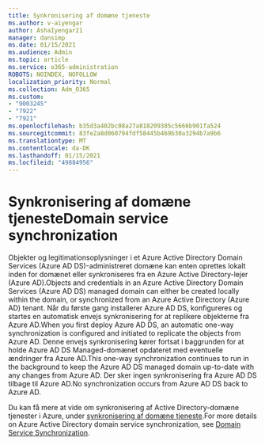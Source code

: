 ```yaml
---
title: Synkronisering af domæne tjeneste
ms.author: v-aiyengar
author: AshaIyengar21
manager: dansimp
ms.date: 01/15/2021
ms.audience: Admin
ms.topic: article
ms.service: o365-administration
ROBOTS: NOINDEX, NOFOLLOW
localization_priority: Normal
ms.collection: Adm_O365
ms.custom:
- "9003245"
- "7922"
- "7921"
ms.openlocfilehash: b35d3a402bc08a27a818209385c5666b901fa524
ms.sourcegitcommit: 83fe2a8d060794fdf58445b469b30a3294b7a9b6
ms.translationtype: MT
ms.contentlocale: da-DK
ms.lasthandoff: 01/15/2021
ms.locfileid: "49884956"
---
```

# <a name="domain-service-synchronization"></a><span data-ttu-id="d835a-102">Synkronisering af domæne tjeneste</span><span class="sxs-lookup"><span data-stu-id="d835a-102">Domain service synchronization</span></span>

<span data-ttu-id="d835a-103">Objekter og legitimationsoplysninger i et Azure Active Directory Domain Services (Azure AD DS)-administreret domæne kan enten oprettes lokalt inden for domænet eller synkroniseres fra en Azure Active Directory-lejer (Azure AD).</span><span class="sxs-lookup"><span data-stu-id="d835a-103">Objects and credentials in an Azure Active Directory Domain Services (Azure AD DS) managed domain can either be created locally within the domain, or synchronized from an Azure Active Directory (Azure AD) tenant.</span></span> <span data-ttu-id="d835a-104">Når du første gang installerer Azure AD DS, konfigureres og startes en automatisk envejs synkronisering for at replikere objekterne fra Azure AD.</span><span class="sxs-lookup"><span data-stu-id="d835a-104">When you first deploy Azure AD DS, an automatic one-way synchronization is configured and initiated to replicate the objects from Azure AD.</span></span> <span data-ttu-id="d835a-105">Denne envejs synkronisering kører fortsat i baggrunden for at holde Azure AD DS Managed-domænet opdateret med eventuelle ændringer fra Azure AD.</span><span class="sxs-lookup"><span data-stu-id="d835a-105">This one-way synchronization continues to run in the background to keep the Azure AD DS managed domain up-to-date with any changes from Azure AD.</span></span> <span data-ttu-id="d835a-106">Der sker ingen synkronisering fra Azure AD DS tilbage til Azure AD.</span><span class="sxs-lookup"><span data-stu-id="d835a-106">No synchronization occurs from Azure AD DS back to Azure AD.</span></span>

<span data-ttu-id="d835a-107">Du kan få mere at vide om synkronisering af Active Directory-domæne tjenester i Azure, under [synkronisering af domæne tjeneste](https://docs.microsoft.com/azure/active-directory-domain-services/synchronization).</span><span class="sxs-lookup"><span data-stu-id="d835a-107">For more details on Azure Active Directory domain service synchronization, see [Domain Service Synchronization](https://docs.microsoft.com/azure/active-directory-domain-services/synchronization).</span></span> 
